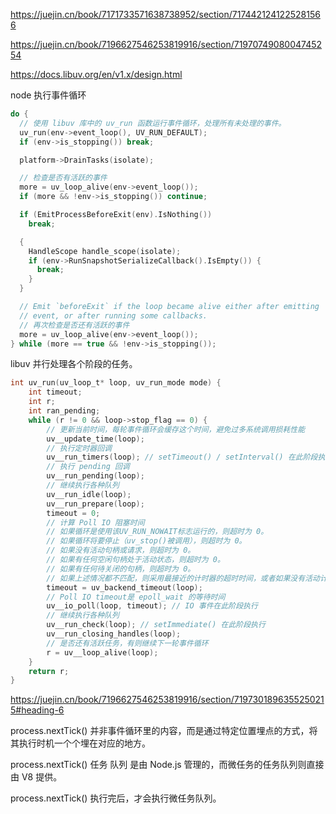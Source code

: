 https://juejin.cn/book/7171733571638738952/section/7174421241225281566

https://juejin.cn/book/7196627546253819916/section/7197074908004745254

https://docs.libuv.org/en/v1.x/design.html

node 执行事件循环

```c
do {
  // 使用 libuv 库中的 uv_run 函数运行事件循环，处理所有未处理的事件。
  uv_run(env->event_loop(), UV_RUN_DEFAULT);
  if (env->is_stopping()) break;

  platform->DrainTasks(isolate);

  // 检查是否有活跃的事件
  more = uv_loop_alive(env->event_loop());
  if (more && !env->is_stopping()) continue;

  if (EmitProcessBeforeExit(env).IsNothing())
    break;

  {
    HandleScope handle_scope(isolate);
    if (env->RunSnapshotSerializeCallback().IsEmpty()) {
      break;
    }
  }

  // Emit `beforeExit` if the loop became alive either after emitting
  // event, or after running some callbacks.
  // 再次检查是否还有活跃的事件
  more = uv_loop_alive(env->event_loop());
} while (more == true && !env->is_stopping()); 
```

libuv 并行处理各个阶段的任务。

```c
int uv_run(uv_loop_t* loop, uv_run_mode mode) {
    int timeout;
    int r;
    int ran_pending;
    while (r != 0 && loop->stop_flag == 0) {
        // 更新当前时间，每轮事件循环会缓存这个时间，避免过多系统调用损耗性能
        uv__update_time(loop);
        // 执行定时器回调
        uv__run_timers(loop); // setTimeout() / setInterval() 在此阶段执行
        // 执行 pending 回调
        uv__run_pending(loop);
        // 继续执行各种队列
        uv__run_idle(loop);
        uv__run_prepare(loop);
        timeout = 0;
        // 计算 Poll IO 阻塞时间
        // 如果循环是使用该UV_RUN_NOWAIT标志运行的，则超时为 0。
        // 如果循环将要停止（uv_stop()被调用），则超时为 0。
        // 如果没有活动句柄或请求，则超时为 0。
        // 如果有任何空闲句柄处于活动状态，则超时为 0。
        // 如果有任何待关闭的句柄，则超时为 0。
        // 如果上述情况都不匹配，则采用最接近的计时器的超时时间，或者如果没有活动计时器，则采用无穷大。
        timeout = uv_backend_timeout(loop);
        // Poll IO timeout是 epoll_wait 的等待时间
        uv__io_poll(loop, timeout); // IO 事件在此阶段执行
        // 继续执行各种队列
        uv__run_check(loop); // setImmediate() 在此阶段执行
        uv__run_closing_handles(loop);
        // 是否还有活跃任务，有则继续下一轮事件循环
        r = uv__loop_alive(loop);
    }
    return r;
}
```

https://juejin.cn/book/7196627546253819916/section/7197301896355250215#heading-6

process.nextTick() 并非事件循环里的内容，而是通过特定位置埋点的方式，将其执行时机一个个埋在对应的地方。

process.nextTick() 任务 队列 是由 Node.js 管理的，而微任务的任务队列则直接由 V8 提供。

process.nextTick() 执行完后，才会执行微任务队列。
